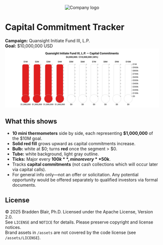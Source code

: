 <p align="center">
  <img src="assets/logo.jpg?v=INIT" alt="Company logo" height="150">
</p>

# Capital Commitment Tracker

**Campaign:** Quansight Initiate Fund III, L.P.  
**Goal:** $10,000,000 USD
<br>
![Capital Commitments Thermometers](./thermometer.svg?v=20250813163657-16943516312-1)

## What this shows
- **10 mini thermometers** side by side, each representing **$1,000,000** of the $10M goal.
- **Solid red fill** grows upward as capital commitments increase.
- **Bulb:** white at $0; turns **red** once the segment > $0.
- **Tube:** white background, light gray outline.
- **Ticks:** Major every **$100k**, minor every **$50k**.
- Tracks **capital commitments** (not cash collections which will occur later via capital calls).
- For general info only—not an offer or solicitation. Any potential opportunity would be offered separately to qualified investors via formal documents.

## License
© 2025 Bradden Blair, Ph.D. Licensed under the Apache License, Version 2.0.  
See `LICENSE` and `NOTICE` for details. Please preserve copyright and license notices.  
Brand assets in `/assets` are not covered by the code license (see `/assets/LICENSE`).
